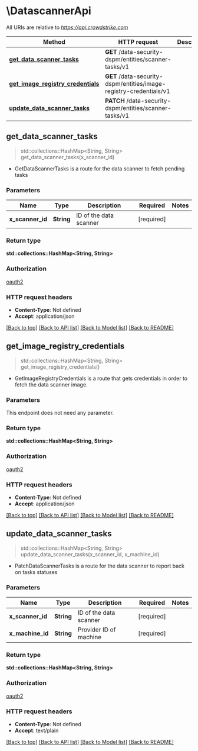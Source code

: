 # \DatascannerApi

All URIs are relative to *<https://api.crowdstrike.com>*

Method | HTTP request | Description
------------- | ------------- | -------------
[**get_data_scanner_tasks**](DatascannerApi.md#get_data_scanner_tasks) | **GET** /data-security-dspm/entities/scanner-tasks/v1 |
[**get_image_registry_credentials**](DatascannerApi.md#get_image_registry_credentials) | **GET** /data-security-dspm/entities/image-registry-credentials/v1 |
[**update_data_scanner_tasks**](DatascannerApi.md#update_data_scanner_tasks) | **PATCH** /data-security-dspm/entities/scanner-tasks/v1 |

## get_data_scanner_tasks

> std::collections::HashMap<String, String> get_data_scanner_tasks(x_scanner_id)

- GetDataScannerTasks is a route for the data scanner to fetch pending tasks

### Parameters

Name | Type | Description  | Required | Notes
------------- | ------------- | ------------- | ------------- | -------------
**x_scanner_id** | **String** | ID of the data scanner | [required] |

### Return type

**std::collections::HashMap<String, String>**

### Authorization

[oauth2](../README.md#oauth2)

### HTTP request headers

- **Content-Type**: Not defined
- **Accept**: application/json

[[Back to top]](#) [[Back to API list]](../README.md#documentation-for-api-endpoints) [[Back to Model list]](../README.md#documentation-for-models) [[Back to README]](../README.md)

## get_image_registry_credentials

> std::collections::HashMap<String, String> get_image_registry_credentials()

- GetImageRegistryCredentials is a route that gets credentials in order to fetch the data scanner image.

### Parameters

This endpoint does not need any parameter.

### Return type

**std::collections::HashMap<String, String>**

### Authorization

[oauth2](../README.md#oauth2)

### HTTP request headers

- **Content-Type**: Not defined
- **Accept**: application/json

[[Back to top]](#) [[Back to API list]](../README.md#documentation-for-api-endpoints) [[Back to Model list]](../README.md#documentation-for-models) [[Back to README]](../README.md)

## update_data_scanner_tasks

> std::collections::HashMap<String, String> update_data_scanner_tasks(x_scanner_id, x_machine_id)

- PatchDataScannerTasks is a route for the data scanner to report back on tasks statuses

### Parameters

Name | Type | Description  | Required | Notes
------------- | ------------- | ------------- | ------------- | -------------
**x_scanner_id** | **String** | ID of the data scanner | [required] |
**x_machine_id** | **String** | Provider ID of machine | [required] |

### Return type

**std::collections::HashMap<String, String>**

### Authorization

[oauth2](../README.md#oauth2)

### HTTP request headers

- **Content-Type**: Not defined
- **Accept**: text/plain

[[Back to top]](#) [[Back to API list]](../README.md#documentation-for-api-endpoints) [[Back to Model list]](../README.md#documentation-for-models) [[Back to README]](../README.md)
